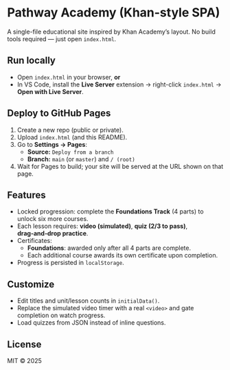 # Pathway Academy (Khan-style SPA)

A single-file educational site inspired by Khan Academy’s layout. No build tools required — just open `index.html`.

## Run locally
- Open `index.html` in your browser, **or**
- In VS Code, install the **Live Server** extension → right-click `index.html` → **Open with Live Server**.

## Deploy to GitHub Pages
1. Create a new repo (public or private).
2. Upload `index.html` (and this README).
3. Go to **Settings → Pages**:
   - **Source:** `Deploy from a branch`
   - **Branch:** `main` (or `master`) and `/ (root)`
4. Wait for Pages to build; your site will be served at the URL shown on that page.

## Features
- Locked progression: complete the **Foundations Track** (4 parts) to unlock six more courses.
- Each lesson requires: **video (simulated)**, **quiz (2/3 to pass)**, **drag‑and‑drop practice**.
- Certificates:
  - **Foundations**: awarded only after all 4 parts are complete.
  - Each additional course awards its own certificate upon completion.
- Progress is persisted in `localStorage`.

## Customize
- Edit titles and unit/lesson counts in `initialData()`.
- Replace the simulated video timer with a real `<video>` and gate completion on watch progress.
- Load quizzes from JSON instead of inline questions.

## License
MIT © 2025

